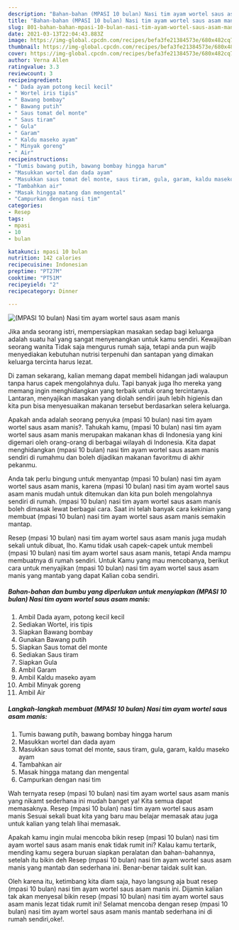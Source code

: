 ```yaml
---
description: "Bahan-bahan (MPASI 10 bulan) Nasi tim ayam wortel saus asam manis yang enak Untuk Jualan"
title: "Bahan-bahan (MPASI 10 bulan) Nasi tim ayam wortel saus asam manis yang enak Untuk Jualan"
slug: 801-bahan-bahan-mpasi-10-bulan-nasi-tim-ayam-wortel-saus-asam-manis-yang-enak-untuk-jualan
date: 2021-03-13T22:04:43.883Z
image: https://img-global.cpcdn.com/recipes/befa3fe21384573e/680x482cq70/mpasi-10-bulan-nasi-tim-ayam-wortel-saus-asam-manis-foto-resep-utama.jpg
thumbnail: https://img-global.cpcdn.com/recipes/befa3fe21384573e/680x482cq70/mpasi-10-bulan-nasi-tim-ayam-wortel-saus-asam-manis-foto-resep-utama.jpg
cover: https://img-global.cpcdn.com/recipes/befa3fe21384573e/680x482cq70/mpasi-10-bulan-nasi-tim-ayam-wortel-saus-asam-manis-foto-resep-utama.jpg
author: Verna Allen
ratingvalue: 3.3
reviewcount: 3
recipeingredient:
- " Dada ayam potong kecil kecil"
- " Wortel iris tipis"
- " Bawang bombay"
- " Bawang putih"
- " Saus tomat del monte"
- " Saus tiram"
- " Gula"
- " Garam"
- " Kaldu maseko ayam"
- " Minyak goreng"
- " Air"
recipeinstructions:
- "Tumis bawang putih, bawang bombay hingga harum"
- "Masukkan wortel dan dada ayam"
- "Masukkan saus tomat del monte, saus tiram, gula, garam, kaldu maseko ayam"
- "Tambahkan air"
- "Masak hingga matang dan mengental"
- "Campurkan dengan nasi tim"
categories:
- Resep
tags:
- mpasi
- 10
- bulan

katakunci: mpasi 10 bulan 
nutrition: 142 calories
recipecuisine: Indonesian
preptime: "PT27M"
cooktime: "PT51M"
recipeyield: "2"
recipecategory: Dinner

---
```



![(MPASI 10 bulan) Nasi tim ayam wortel saus asam manis](https://img-global.cpcdn.com/recipes/befa3fe21384573e/680x482cq70/mpasi-10-bulan-nasi-tim-ayam-wortel-saus-asam-manis-foto-resep-utama.jpg)

Jika anda seorang istri, mempersiapkan masakan sedap bagi keluarga adalah suatu hal yang sangat menyenangkan untuk kamu sendiri. Kewajiban seorang  wanita Tidak saja mengurus rumah saja, tetapi anda pun wajib menyediakan kebutuhan nutrisi terpenuhi dan santapan yang dimakan keluarga tercinta harus lezat.

Di zaman  sekarang, kalian memang dapat membeli hidangan jadi walaupun tanpa harus capek mengolahnya dulu. Tapi banyak juga lho mereka yang memang ingin menghidangkan yang terbaik untuk orang tercintanya. Lantaran, menyajikan masakan yang diolah sendiri jauh lebih higienis dan kita pun bisa menyesuaikan makanan tersebut berdasarkan selera keluarga. 



Apakah anda adalah seorang penyuka (mpasi 10 bulan) nasi tim ayam wortel saus asam manis?. Tahukah kamu, (mpasi 10 bulan) nasi tim ayam wortel saus asam manis merupakan makanan khas di Indonesia yang kini digemari oleh orang-orang di berbagai wilayah di Indonesia. Kita dapat menghidangkan (mpasi 10 bulan) nasi tim ayam wortel saus asam manis sendiri di rumahmu dan boleh dijadikan makanan favoritmu di akhir pekanmu.

Anda tak perlu bingung untuk menyantap (mpasi 10 bulan) nasi tim ayam wortel saus asam manis, karena (mpasi 10 bulan) nasi tim ayam wortel saus asam manis mudah untuk ditemukan dan kita pun boleh mengolahnya sendiri di rumah. (mpasi 10 bulan) nasi tim ayam wortel saus asam manis boleh dimasak lewat berbagai cara. Saat ini telah banyak cara kekinian yang membuat (mpasi 10 bulan) nasi tim ayam wortel saus asam manis semakin mantap.

Resep (mpasi 10 bulan) nasi tim ayam wortel saus asam manis juga mudah sekali untuk dibuat, lho. Kamu tidak usah capek-capek untuk membeli (mpasi 10 bulan) nasi tim ayam wortel saus asam manis, tetapi Anda mampu membuatnya di rumah sendiri. Untuk Kamu yang mau mencobanya, berikut cara untuk menyajikan (mpasi 10 bulan) nasi tim ayam wortel saus asam manis yang mantab yang dapat Kalian coba sendiri.

<!--inarticleads1-->

##### Bahan-bahan dan bumbu yang diperlukan untuk menyiapkan (MPASI 10 bulan) Nasi tim ayam wortel saus asam manis:

1. Ambil  Dada ayam, potong kecil kecil
1. Sediakan  Wortel, iris tipis
1. Siapkan  Bawang bombay
1. Gunakan  Bawang putih
1. Siapkan  Saus tomat del monte
1. Sediakan  Saus tiram
1. Siapkan  Gula
1. Ambil  Garam
1. Ambil  Kaldu maseko ayam
1. Ambil  Minyak goreng
1. Ambil  Air




<!--inarticleads2-->

##### Langkah-langkah membuat (MPASI 10 bulan) Nasi tim ayam wortel saus asam manis:

1. Tumis bawang putih, bawang bombay hingga harum
1. Masukkan wortel dan dada ayam
1. Masukkan saus tomat del monte, saus tiram, gula, garam, kaldu maseko ayam
1. Tambahkan air
1. Masak hingga matang dan mengental
1. Campurkan dengan nasi tim




Wah ternyata resep (mpasi 10 bulan) nasi tim ayam wortel saus asam manis yang nikamt sederhana ini mudah banget ya! Kita semua dapat memasaknya. Resep (mpasi 10 bulan) nasi tim ayam wortel saus asam manis Sesuai sekali buat kita yang baru mau belajar memasak atau juga untuk kalian yang telah lihai memasak.

Apakah kamu ingin mulai mencoba bikin resep (mpasi 10 bulan) nasi tim ayam wortel saus asam manis enak tidak rumit ini? Kalau kamu tertarik, mending kamu segera buruan siapkan peralatan dan bahan-bahannya, setelah itu bikin deh Resep (mpasi 10 bulan) nasi tim ayam wortel saus asam manis yang mantab dan sederhana ini. Benar-benar taidak sulit kan. 

Oleh karena itu, ketimbang kita diam saja, hayo langsung aja buat resep (mpasi 10 bulan) nasi tim ayam wortel saus asam manis ini. Dijamin kalian tak akan menyesal bikin resep (mpasi 10 bulan) nasi tim ayam wortel saus asam manis lezat tidak rumit ini! Selamat mencoba dengan resep (mpasi 10 bulan) nasi tim ayam wortel saus asam manis mantab sederhana ini di rumah sendiri,oke!.

